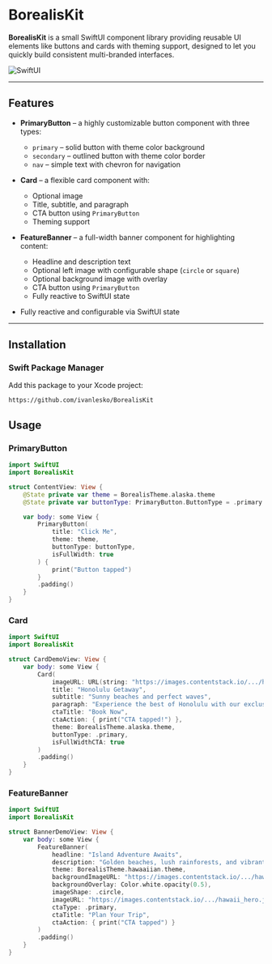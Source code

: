 # BorealisKit

**BorealisKit** is a small SwiftUI component library providing reusable UI elements like buttons and cards with theming support, designed to let you quickly build consistent multi-branded interfaces. 

![SwiftUI](https://img.shields.io/badge/SwiftUI-5.5-orange)

---

## Features

- **PrimaryButton** – a highly customizable button component with three types:
  - `primary` – solid button with theme color background  
  - `secondary` – outlined button with theme color border  
  - `nav` – simple text with chevron for navigation  

- **Card** – a flexible card component with:
  - Optional image  
  - Title, subtitle, and paragraph  
  - CTA button using `PrimaryButton`  
  - Theming support 

- **FeatureBanner** – a full-width banner component for highlighting content:
  - Headline and description text  
  - Optional left image with configurable shape (`circle` or `square`)  
  - Optional background image with overlay  
  - CTA button using `PrimaryButton`  
  - Fully reactive to SwiftUI state   

- Fully reactive and configurable via SwiftUI state  

---

## Installation

### Swift Package Manager

Add this package to your Xcode project:  

```
https://github.com/ivanlesko/BorealisKit
```

## Usage

### PrimaryButton

```swift
import SwiftUI
import BorealisKit

struct ContentView: View {
    @State private var theme = BorealisTheme.alaska.theme
    @State private var buttonType: PrimaryButton.ButtonType = .primary

    var body: some View {
        PrimaryButton(
            title: "Click Me",
            theme: theme,
            buttonType: buttonType,
            isFullWidth: true
        ) {
            print("Button tapped")
        }
        .padding()
    }
}
```

### Card
```swift
import SwiftUI
import BorealisKit

struct CardDemoView: View {
    var body: some View {
        Card(
            imageURL: URL(string: "https://images.contentstack.io/.../honolulu.webp"),
            title: "Honolulu Getaway",
            subtitle: "Sunny beaches and perfect waves",
            paragraph: "Experience the best of Honolulu with our exclusive travel packages...",
            ctaTitle: "Book Now",
            ctaAction: { print("CTA tapped!") },
            theme: BorealisTheme.alaska.theme,
            buttonType: .primary,
            isFullWidthCTA: true
        )
        .padding()
    }
}
```

### FeatureBanner
```swift
import SwiftUI
import BorealisKit

struct BannerDemoView: View {
    var body: some View {
        FeatureBanner(
            headline: "Island Adventure Awaits",
            description: "Golden beaches, lush rainforests, and vibrant marine life await you on your next Hawaiian getaway.",
            theme: BorealisTheme.hawaaiian.theme,
            backgroundImageURL: "https://images.contentstack.io/.../hawaii_background.jpg",
            backgroundOverlay: Color.white.opacity(0.5),
            imageShape: .circle,
            imageURL: "https://images.contentstack.io/.../hawaii_hero.jpg",
            ctaType: .primary,
            ctaTitle: "Plan Your Trip",
            ctaAction: { print("CTA tapped") }
        )
        .padding()
    }
}
```
